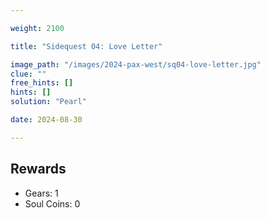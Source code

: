 ```yaml
---

weight: 2100

title: "Sidequest 04: Love Letter"

image_path: "/images/2024-pax-west/sq04-love-letter.jpg"
clue: ""
free_hints: []
hints: []
solution: "Pearl"

date: 2024-08-30

---
```


## Rewards

- Gears: 1
- Soul Coins: 0

